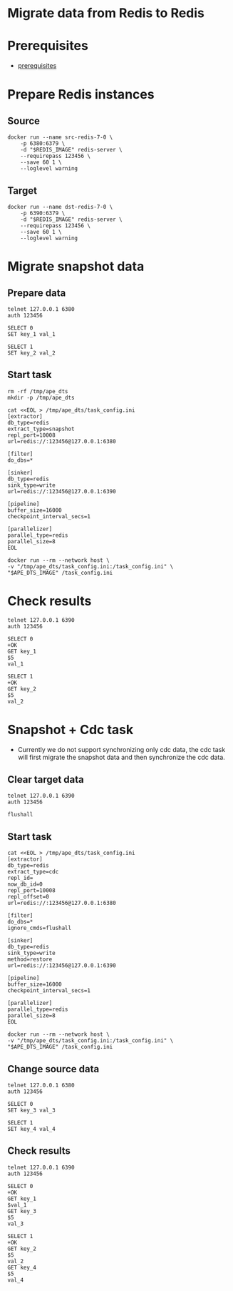 # Migrate data from Redis to Redis

# Prerequisites
- [prerequisites](./prerequisites.md)

# Prepare Redis instances

## Source

```
docker run --name src-redis-7-0 \
    -p 6380:6379 \
    -d "$REDIS_IMAGE" redis-server \
    --requirepass 123456 \
    --save 60 1 \
    --loglevel warning
```

## Target

```
docker run --name dst-redis-7-0 \
    -p 6390:6379 \
    -d "$REDIS_IMAGE" redis-server \
    --requirepass 123456 \
    --save 60 1 \
    --loglevel warning
```

# Migrate snapshot data
## Prepare data
```
telnet 127.0.0.1 6380
auth 123456

SELECT 0
SET key_1 val_1

SELECT 1
SET key_2 val_2
```

## Start task
```
rm -rf /tmp/ape_dts
mkdir -p /tmp/ape_dts

cat <<EOL > /tmp/ape_dts/task_config.ini
[extractor]
db_type=redis
extract_type=snapshot
repl_port=10008
url=redis://:123456@127.0.0.1:6380

[filter]
do_dbs=*

[sinker]
db_type=redis
sink_type=write
url=redis://:123456@127.0.0.1:6390

[pipeline]
buffer_size=16000
checkpoint_interval_secs=1

[parallelizer]
parallel_type=redis
parallel_size=8
EOL
```

```
docker run --rm --network host \
-v "/tmp/ape_dts/task_config.ini:/task_config.ini" \
"$APE_DTS_IMAGE" /task_config.ini 
```

# Check results
```
telnet 127.0.0.1 6390
auth 123456

SELECT 0
+OK
GET key_1
$5
val_1

SELECT 1
+OK
GET key_2
$5
val_2
```

# Snapshot + Cdc task
- Currently we do not support synchronizing only cdc data, the cdc task will first migrate the snapshot data and then synchronize the cdc data.

## Clear target data
```
telnet 127.0.0.1 6390
auth 123456

flushall
```

## Start task
```
cat <<EOL > /tmp/ape_dts/task_config.ini
[extractor]
db_type=redis
extract_type=cdc
repl_id=
now_db_id=0
repl_port=10008
repl_offset=0
url=redis://:123456@127.0.0.1:6380

[filter]
do_dbs=*
ignore_cmds=flushall

[sinker]
db_type=redis
sink_type=write
method=restore
url=redis://:123456@127.0.0.1:6390

[pipeline]
buffer_size=16000
checkpoint_interval_secs=1

[parallelizer]
parallel_type=redis
parallel_size=8
EOL
```

```
docker run --rm --network host \
-v "/tmp/ape_dts/task_config.ini:/task_config.ini" \
"$APE_DTS_IMAGE" /task_config.ini 
```

## Change source data
```
telnet 127.0.0.1 6380
auth 123456

SELECT 0
SET key_3 val_3

SELECT 1
SET key_4 val_4
```

## Check results
```
telnet 127.0.0.1 6390
auth 123456

SELECT 0
+OK
GET key_1
$val_1
GET key_3
$5
val_3

SELECT 1
+OK
GET key_2
$5
val_2
GET key_4
$5
val_4
```